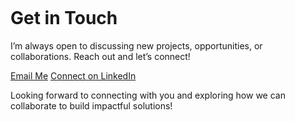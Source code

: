 <div class="page__splash contact-box">
  <h1>Get in Touch</h1>
  <p>I’m always open to discussing new projects, opportunities, or collaborations. Reach out and let’s connect!</p>

  <!-- Contact buttons -->
  <div class="contact-buttons">
    <a href="mailto:sarangdeshmukh550@gmail.com">Email Me</a>
    <a href="https://www.linkedin.com/in/sarang-deshmukh-125197182/" target="_blank">Connect on LinkedIn</a>
  </div>

  <!-- Neon visual accent -->
  <div class="neon-line"></div>

  <p>Looking forward to connecting with you and exploring how we can collaborate to build impactful solutions!</p>
</div>


<style>
  /* Add space above the heading */
  .contact-box h1 {
    margin-top: 45px !important; /* adjust as needed (40–100px) */
  }

  /* Optional: fine-tune spacing for mobile */
  @media (max-width: 768px) {
    .contact-box h1 {
      margin-top: 35px !important;
    }
  }
</style>
